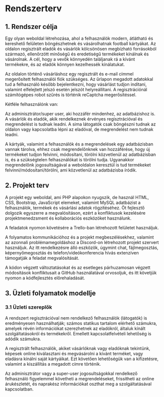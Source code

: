 # Rendszerterv

## 1. Rendszer célja

Egy olyan weboldal létrehozása, ahol a felhasználók modern, átlátható és kereshető felületen böngészhetnek és
vásárolhatnak football kártyákat. Az oldalon regisztrált eladók és vásárlók kölcsönösen megbízható forrásokból származó,
ellenőrzött minőségű és eredetiségű termékeket kínálnak és vásárolnak. A cél, hogy a vevők könnyedén találjanak rá a
kívánt termékekre, és az eladók könnyen kezelhessék kínálatukat.

Az oldalon történő vásárláshoz egy regisztrált és e-mail címmel megerősített felhasználói fiók szükséges. Az űrlapon
megadott adatokkal tud a felhasználó később bejelentkezni, hogy vásárlást tudjon indítani, valamint elfelejtett jelszó
esetén jelszót helyreállítani. A regisztrációnál számítógépes robot szűrés is történik reCaptcha megerősítéssel.

Kétféle felhasználónk van:

Az adminisztrátor/super user, aki hozzáfér mindenhez, az adatbázishoz is.
A vásárlók és eladók, akik rendelkeznek érvényes regisztrációval és megrendelést is tudnak leadni.
A sima látogatók csak böngészni tudnak az oldalon vagy kapcsolatba lépni az eladóval, de megrendelést nem tudnak leadni.

A kártyák, valamint a felhasználók és a megrendelések egy adatbázisban vannak tárolva, ehhez csak megrendelőnknek van
hozzáférése, hogy új termékeket tudjon felvinni, módosítani, törölni közvetlenül az adatbázisban is, és a szükségtelen
felhasználókat is törölni tudja. Ugyanakkor megrendelőnk jogosultságával a weboldalon keresztül is tud termékeket
felvinni/módosítani/törölni, ami közvetlenül az adatbázisba íródik.

## 2. Projekt terv

A projekt egy weboldal, ami PHP alapokon nyugszik, de használ HTML, CSS, Bootstrap, JavaScript elemeket, valamint MySQL
adatbázist a felhasználók, termékek és vásárlási adatok rögzítéséhez. Öt fejlesztő dolgozik egyszerre a
megvalósításon, ezért a konfliktusok kezelésére projektmenedzsment és kollaborációs eszközöket használunk.

A feladatok nyomon követésére a Trello-ban létrehozott felületet használjuk.

A folyamatos kommunikációhoz és a projekt megbeszélésekhez, valamint az azonnali problémamegoldáshoz a Discord-on
létrehozott projekt szervert használjuk. Az itt rendelkezésre álló eszközök, úgymint chat, fájlmegosztás,
képernyőmegosztás és telefon/videókonferencia hívás extenzíven támogatják a feladat megvalósítását.

A kódon végzett változtatásokat és az esetleges párhuzamosan végzett módosítások konfliktusait a GitHub használatával
orvosoljuk, és itt követjük nyomon a kódfejlesztés előrehaladását.

## 3. Üzleti folyamatok modellje

### 3.1 Üzleti szereplők

A rendszert regisztrációval nem rendelkező felhasználók (látogatók) is eredményesen használhatják; számos statikus
tartalom elérhető számukra, amelyek révén információkat szerezhetnek az eladókról, általuk kínált szolgáltatásokról és
termékekről. Emellett kapcsolatfelvételi lehetőség is adódik számukra.

A regisztrált felhasználók, akiket vásárlóknak vagy eladóknak tekintünk, képesek online kiválasztani és megvásárolni a kívánt terméket, vagy eladásra kínálni saját kártyáikat. Ezt követően lehetőségük van a kifizetésre, valamint a kiszállítás a megadott címre történik.

Az adminisztrátor vagy a super-user jogosultságokkal rendelkező felhasználó figyelemmel követheti a megrendeléseket,
frissítheti az online árukészletét, és naprakész információkat oszthat meg a szolgáltatásával kapcsolatban.

